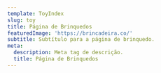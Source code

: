 ```yaml
---
template: ToyIndex
slug: toy
title: Página de Brinquedos
featuredImage: 'https://brincadeira.co/'
subtitle: Subtítulo para a página de brinquedo.
meta:
  description: Meta tag de descrição.
  title: Página de Brinquedos
---
```

